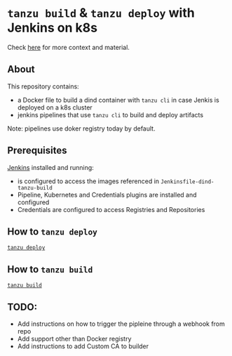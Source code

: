 # `tanzu build` & `tanzu deploy` with Jenkins on k8s 

Check [here](https://docs.google.com/presentation/d/12820dr15lKBuKcb2mxg8EvMKa4WNY0lhOTKF0uIIR4A/edit?usp=sharing) for more context and material.

## About

This repository contains:
- a Docker file to build a dind container with `tanzu cli` in case Jenkis is deployed on a k8s cluster
- jenkins pipelines that use `tanzu cli` to build and deploy artifacts

Note: pipelines use doker registry today by default.

## Prerequisites
[Jenkins](https://github.com/tanzu-build/jenkins/blob/main/Jenkins.md) installed and running:
- is configured to access the images referenced in `Jenkinsfile-dind-tanzu-build`
- Pipeline, Kubernetes and Credentials plugins are installed and configured
- Credentials are configured to access Registries and Repositories  

## How to `tanzu deploy`
[`tanzu deploy`](https://github.com/tanzu-build/jenkins/blob/main/TanzuDeploy.md)

## How to `tanzu build`
[`tanzu build`](https://github.com/tanzu-build/jenkins/blob/main/TanzuBuild.md)

## TODO:
- Add instructions on how to trigger the pipleine through a webhook from repo
- Add support other than Docker registry
- Add instructions to add Custom CA to builder

